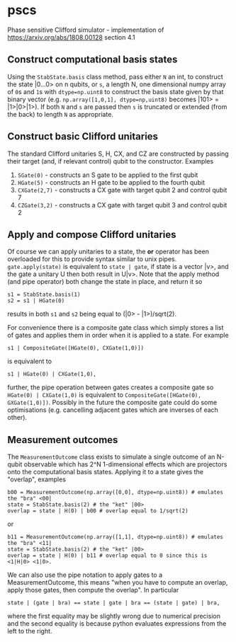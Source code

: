 # pscs
Phase sensitive Clifford simulator - implementation of https://arxiv.org/abs/1808.00128 section 4.1


## Construct computational basis states

Using the `StabState.basis` class method, pass either `N` an int, to construct the state |0...0> on n qubits, or `s`, a length N, one dimensional numpy array of `0`s and `1`s with `dtype=np.uint8` to construct the basis state given by that binary vector (e.g. `np.array([1,0,1], dtype=np,uint8)` becomes |101> = |1>|0>|1>). If both `N` and `s` are passed then `s` is truncated or extended (from the back) to length `N` as appropriate.

## Construct basic Clifford unitaries

The standard Clifford unitaries S, H, CX, and CZ are constructed by passing their target (and, if relevant control) qubit to the constructor. Examples
1. `SGate(0)` - constructs an S gate to be applied to the first qubit
1. `HGate(5)` - constructs an H gate to be applied to the fourth qubit
1. `CXGate(2,7)` - constructs a CX gate with target qubit 2 and control qubit 7
1. `CZGate(3,2)` - constructs a CX gate with target qubit 3 and control qubit 2

## Apply and compose Clifford unitaries

Of course we can apply unitaries to a state, the __or__ operator has been overloaded for this to provide syntax similar to unix pipes. `gate.apply(state)` is equivalent to `state | gate`, if state is a vector |v>, and the gate a unitary U then both result in U|v>. Note that the apply method (and pipe operator) both change the state in place, and return it so
```
s1 = StabState.basis(1)
s2 = s1 | HGate(0)
```
results in both `s1` and `s2` being equal to (|0> - |1>)/sqrt(2).

For convenience there is a composite gate class which simply stores a list of gates and applies them in order when it is applied to a state. For example
```
s1 | CompositeGate([HGate(0), CXGate(1,0)])
```
is equivalent to
```
s1 | HGate(0) | CXGate(1,0),
```
further, the pipe operation between gates creates a composite gate so `HGate(0) | CXGate(1,0)` is equivalent to  `CompositeGate([HGate(0), GXGate(1,0)])`. Possibly in the future the composite gate could do some optimisations (e.g. cancelling adjacent gates which are inverses of each other).

## Measurement outcomes

The `MeasurementOutcome` class exists to simulate a single outcome of an N-qubit observable which has 2^N 1-dimensional effects which are projectors onto the computational basis states. Applying it to a state gives the "overlap", examples
```
b00 = MeasurementOutcome(np.array([0,0], dtype=np.uint8)) # emulates the "bra" <00|
state = StabState.basis(2) # the "ket" |00>
overlap = state | H(0) | b00 # overlap equal to 1/sqrt(2)
```
or
```
b11 = MeasurementOutcome(np.array([1,1], dtype=np.uint8)) # emulates the "bra" <11|
state = StabState.basis(2) # the "ket" |00>
overlap = state | H(0) | b11 # overlap equal to 0 since this is <1|H|0> <1|0>.
```
We can also use the pipe notation to apply gates to a MeasurementOutcome, this means "when you have to compute an overlap, apply those gates, then compute the overlap". In particular
```
state | (gate | bra) == state | gate | bra == (state | gate) | bra,
```
where the first equality may be slightly wrong due to numerical precision and the second equality is because python evaluates expressions from the left to the right.
